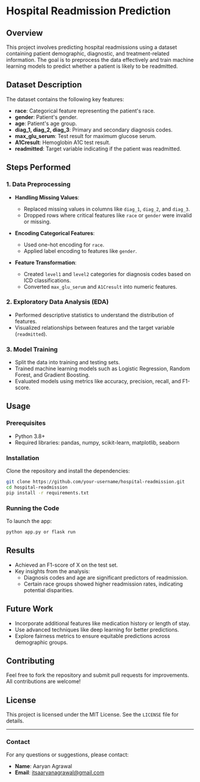 # Hospital Readmission Prediction

## Overview
This project involves predicting hospital readmissions using a dataset containing patient demographic, diagnostic, and treatment-related information. The goal is to preprocess the data effectively and train machine learning models to predict whether a patient is likely to be readmitted.

## Dataset Description
The dataset contains the following key features:
- **race**: Categorical feature representing the patient's race.
- **gender**: Patient's gender.
- **age**: Patient's age group.
- **diag_1, diag_2, diag_3**: Primary and secondary diagnosis codes.
- **max_glu_serum**: Test result for maximum glucose serum.
- **A1Cresult**: Hemoglobin A1C test result.
- **readmitted**: Target variable indicating if the patient was readmitted.

## Steps Performed

### 1. Data Preprocessing
- **Handling Missing Values**:
  - Replaced missing values in columns like `diag_1`, `diag_2`, and `diag_3`.
  - Dropped rows where critical features like `race` or `gender` were invalid or missing.

- **Encoding Categorical Features**:
  - Used one-hot encoding for `race`.
  - Applied label encoding to features like `gender`.

- **Feature Transformation**:
  - Created `level1` and `level2` categories for diagnosis codes based on ICD classifications.
  - Converted `max_glu_serum` and `A1Cresult` into numeric features.

### 2. Exploratory Data Analysis (EDA)
- Performed descriptive statistics to understand the distribution of features.
- Visualized relationships between features and the target variable (`readmitted`).

### 3. Model Training
- Split the data into training and testing sets.
- Trained machine learning models such as Logistic Regression, Random Forest, and Gradient Boosting.
- Evaluated models using metrics like accuracy, precision, recall, and F1-score.

## Usage

### Prerequisites
- Python 3.8+
- Required libraries: pandas, numpy, scikit-learn, matplotlib, seaborn

### Installation
Clone the repository and install the dependencies:
```bash
git clone https://github.com/your-username/hospital-readmission.git
cd hospital-readmission
pip install -r requirements.txt
```

### Running the Code
 To launch the app:
   ```bash
   python app.py or flask run
   ```

## Results
- Achieved an F1-score of X on the test set.
- Key insights from the analysis:
  - Diagnosis codes and age are significant predictors of readmission.
  - Certain race groups showed higher readmission rates, indicating potential disparities.

## Future Work
- Incorporate additional features like medication history or length of stay.
- Use advanced techniques like deep learning for better predictions.
- Explore fairness metrics to ensure equitable predictions across demographic groups.

## Contributing
Feel free to fork the repository and submit pull requests for improvements. All contributions are welcome!

## License
This project is licensed under the MIT License. See the `LICENSE` file for details.

---

### Contact
For any questions or suggestions, please contact:
- **Name**: Aaryan Agrawal
- **Email**: itsaaryanagrawal@gmail.com


